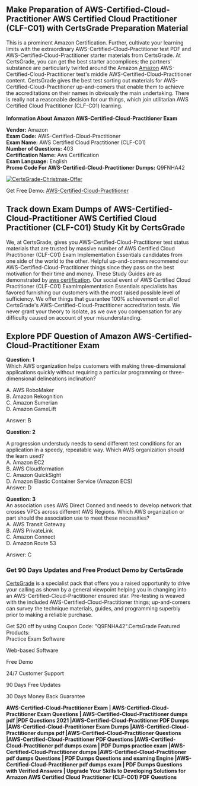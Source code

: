 <h2> Make Preparation of AWS-Certified-Cloud-Practitioner AWS Certified Cloud Practitioner (CLF-C01) with CertsGrade Preparation Material </h2>
This is a prominent Amazon Certification. Further, cultivate your learning limits with the extraordinary AWS-Certified-Cloud-Practitioner test PDF and AWS-Certified-Cloud-Practitioner starter materials from CertsGrade. At CertsGrade, you can get the best starter accomplices; the partners' substance are particularly twirled around the Amazon <a href="https://www.certsgrade.com/vendor/amazon/">Amazon</a> AWS-Certified-Cloud-Practitioner test's middle AWS-Certified-Cloud-Practitioner content. CertsGrade gives the best test sorting out materials for AWS-Certified-Cloud-Practitioner up-and-comers that enable them to achieve the accreditations on their names in obviously the main undertaking. There is really not a reasonable decision for our things, which join utilitarian AWS Certified Cloud Practitioner (CLF-C01) learning. <br>
<br>
<b>Information About Amazon AWS-Certified-Cloud-Practitioner Exam </b>

<b>Vendor:</b> Amazon <br>
<b>Exam Code:</b> AWS-Certified-Cloud-Practitioner <br>
<b>Exam Name:</b> AWS Certified Cloud Practitioner (CLF-C01) <br>
<b>Number of Questions:</b> 403 <br>
<b>Certification Name:</b> Aws Certification <br>
<b>Exam Language:</b> English <br>
<b>Promo Code For AWS-Certified-Cloud-Practitioner Dumps:</b> Q9FNHA42

<a href="https://www.certsgrade.com/pdf/advanced-administrator/" rel="no-follow"> <img src="https://scontent.flhe5-1.fna.fbcdn.net/v/t39.30808-6/p960x960/267153739_3036626889987575_2436815548704275273_n.jpg?_nc_cat=108&ccb=1-5&_nc_sid=730e14&_nc_ohc=kUIasYtkmwQAX-fwF4N&_nc_ht=scontent.flhe5-1.fna&oh=00_AT877_bBv4vl9QQxskdzFof7XveshDFIl9DlkvJvZhvhrw&oe=61BEF4FB"   alt="CertsGrade-Christmas-Offer" style="max-width: 100%;"> </a>

Get Free Demo: <a href="https://www.certsgrade.com/pdf/aws-certified-cloud-practitioner/">AWS-Certified-Cloud-Practitioner</a>

<h2> Track down Exam Dumps of AWS-Certified-Cloud-Practitioner AWS Certified Cloud Practitioner (CLF-C01) Study Kit by CertsGrade </h2>

We, at CertsGrade, gives you AWS-Certified-Cloud-Practitioner test status materials that are trusted by massive number of AWS Certified Cloud Practitioner (CLF-C01) Exam Implementation Essentials candidates from one side of the world to the other. Helpful up-and-comers recommend our AWS-Certified-Cloud-Practitioner things since they pass on the best motivation for their time and money. These Study Guides are as demonstrated by <a href="https://www.certsgrade.com/vendor/amazon/aws-certification/">aws certification</a>. Our social event of AWS Certified Cloud Practitioner (CLF-C01) ExamImplementation Essentials specialists has favored furnishing our customers with the most raised possible level of sufficiency. We offer things that guarantee 100% achievement on all of CertsGrade's AWS-Certified-Cloud-Practitioner accreditation tests. We never grant your theory to isolate, as we owe you compensation for any difficulty caused on account of your misunderstanding.

<h2> Explore PDF Question of Amazon AWS-Certified-Cloud-Practitioner Exam </h2>
<b> Question: 1 </b> <br>
Which AWS organization helps customers with making three-dimensional applications quickly without requiring a particular programming or three-dimensional delineations inclination?<br>

A. AWS RoboMaker<br>
B. Amazon Rekognition<br>
C. Amazon Sumerian<br>
D. Amazon GameLift<br>

Answer: B <br>
 
<b>Question: 2</b>  <br>

A progression understudy needs to send different test conditions for an application in a speedy, repeatable way. Which AWS organization should the learn used? <br>
A. Amazon EC2 <br>
B. AWS Cloudformation <br>
C. Amazon QuickSight <br>
D. Amazon Elastic Container Service (Amazon ECS) <br>
Answer: D <br>

<b>Question: 3</b> <br>
An association uses AWS Direct Conned and needs to develop network that crosses VPCs across different AWS Regions. Which AWS organization or part should the association use to meet these necessities? <br>
A. AWS Transit Gateway <br>
B. AWS PrivateLink <br>
C. Amazon Connect <br>
D. Amazon Route 53 <br>

Answer: C <br>

<h3> Get 90 Days Updates and Free Product Demo by CertsGrade </h3>
<a href="https://www.certsgrade.com/">CertsGrade</a> is a specialist pack that offers you a raised opportunity to drive your calling as shown by a general viewpoint helping you in changing into an AWS-Certified-Cloud-Practitioner ensured star. Pre-testing is weaved with the included AWS-Certified-Cloud-Practitioner things; up-and-comers can survey the technique materials, guides, and programming superbly prior to making a reliable purchase.

Get $20 off by using Coupon Code: "Q9FNHA42".CertsGrade Featured Products: <br>
Practice Exam Software

Web-based Software

Free Demo

24/7 Customer Support

90 Days Free Updates

30 Days Money Back Guarantee

<b> AWS-Certified-Cloud-Practitioner Exam | AWS-Certified-Cloud-Practitioner Exam Questions | AWS-Certified-Cloud-Practitioner dumps pdf |PDF Questions 2021 |AWS-Certified-Cloud-Practitioner PDF Dumps |AWS-Certified-Cloud-Practitioner Exam Dumps |AWS-Certified-Cloud-Practitioner dumps pdf |AWS-Certified-Cloud-Practitioner Questions |AWS-Certified-Cloud-Practitioner PDF Questions |AWS-Certified-Cloud-Practitioner pdf dumps exam | PDF Dumps practice exam |AWS-Certified-Cloud-Practitioner dumps |AWS-Certified-Cloud-Practitioner pdf dumps Questions | PDF Dumps Questions and examing Engine |AWS-Certified-Cloud-Practitioner pdf dumps exam | PDF Dumps Questions with Verified Answers | Upgrade Your Skills to Developing Solutions for Amazon AWS Certified Cloud Practitioner (CLF-C01) PDF Questions </b>

